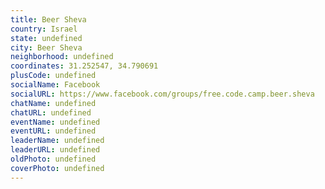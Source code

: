 ```yaml
---
title: Beer Sheva
country: Israel
state: undefined
city: Beer Sheva
neighborhood: undefined
coordinates: 31.252547, 34.790691
plusCode: undefined
socialName: Facebook
socialURL: https://www.facebook.com/groups/free.code.camp.beer.sheva
chatName: undefined
chatURL: undefined
eventName: undefined
eventURL: undefined
leaderName: undefined
leaderURL: undefined
oldPhoto: undefined
coverPhoto: undefined
---
```


